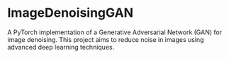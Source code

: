 # ImageDenoisingGAN
A PyTorch implementation of a Generative Adversarial Network (GAN) for image denoising. This project aims to reduce noise in images using advanced deep learning techniques.
